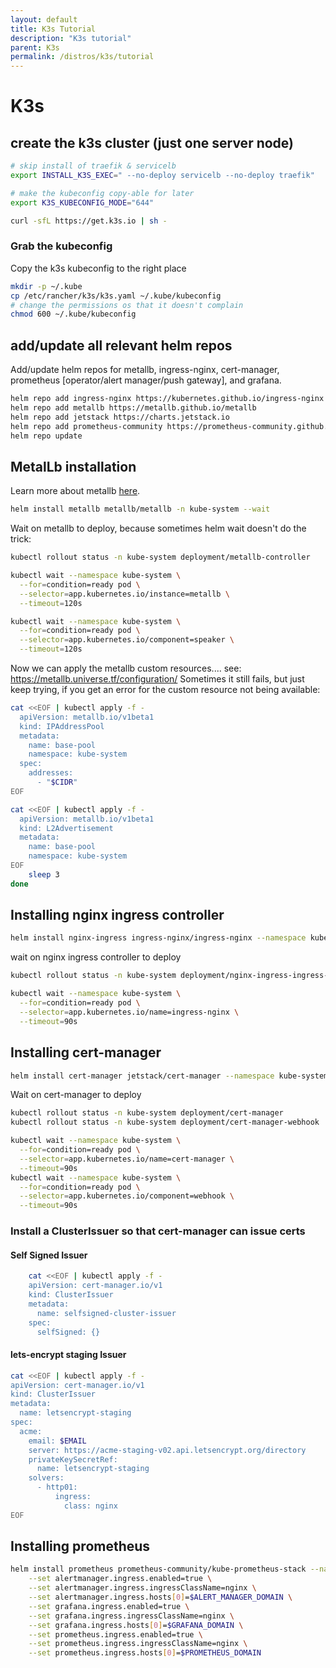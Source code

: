 ```yaml
---
layout: default
title: K3s Tutorial
description: "K3s tutorial"
parent: K3s
permalink: /distros/k3s/tutorial
---
```


# K3s

## create the k3s cluster (just one server node)
```bash
# skip install of traefik & servicelb
export INSTALL_K3S_EXEC=" --no-deploy servicelb --no-deploy traefik"

# make the kubeconfig copy-able for later
export K3S_KUBECONFIG_MODE="644"

curl -sfL https://get.k3s.io | sh -
```

### Grab the kubeconfig
Copy the k3s kubeconfig to the right place
```bash
mkdir -p ~/.kube
cp /etc/rancher/k3s/k3s.yaml ~/.kube/kubeconfig
# change the permissions os that it doesn't complain
chmod 600 ~/.kube/kubeconfig
```

## add/update all relevant helm repos
Add/update helm repos for metallb, ingress-nginx, cert-manager, prometheus [operator/alert manager/push gateway], and grafana.
```bash
helm repo add ingress-nginx https://kubernetes.github.io/ingress-nginx
helm repo add metallb https://metallb.github.io/metallb
helm repo add jetstack https://charts.jetstack.io
helm repo add prometheus-community https://prometheus-community.github.io/helm-charts
helm repo update
```

## MetalLb installation
Learn more about metallb [here](https://github.com/metallb/metallb/tree/main/charts/metallb).
```bash
helm install metallb metallb/metallb -n kube-system --wait
```

Wait on metallb to deploy, because sometimes helm wait doesn't do the trick:
```bash
kubectl rollout status -n kube-system deployment/metallb-controller

kubectl wait --namespace kube-system \
  --for=condition=ready pod \
  --selector=app.kubernetes.io/instance=metallb \
  --timeout=120s

kubectl wait --namespace kube-system \
  --for=condition=ready pod \
  --selector=app.kubernetes.io/component=speaker \
  --timeout=120s
```

Now we can apply the metallb custom resources.... see: https://metallb.universe.tf/configuration/
Sometimes it still fails, but just keep trying, if you get an error for the custom resource not being available:
```bash
cat <<EOF | kubectl apply -f -
  apiVersion: metallb.io/v1beta1
  kind: IPAddressPool
  metadata:
    name: base-pool
    namespace: kube-system
  spec:
    addresses:
      - "$CIDR"
EOF

cat <<EOF | kubectl apply -f -
  apiVersion: metallb.io/v1beta1
  kind: L2Advertisement
  metadata:
    name: base-pool
    namespace: kube-system
EOF
    sleep 3
done
```

## Installing nginx ingress controller
```bash
helm install nginx-ingress ingress-nginx/ingress-nginx --namespace kube-system --set hostNetwork=true --set hostPort.enabled=true
```

wait on nginx ingress controller to deploy
```bash
kubectl rollout status -n kube-system deployment/nginx-ingress-ingress-nginx-controller

kubectl wait --namespace kube-system \
  --for=condition=ready pod \
  --selector=app.kubernetes.io/name=ingress-nginx \
  --timeout=90s
```

## Installing cert-manager
```bash
helm install cert-manager jetstack/cert-manager --namespace kube-system --version v1.9.1 --set installCRDs=true
```

Wait on cert-manager to deploy
```bash
kubectl rollout status -n kube-system deployment/cert-manager
kubectl rollout status -n kube-system deployment/cert-manager-webhook

kubectl wait --namespace kube-system \
  --for=condition=ready pod \
  --selector=app.kubernetes.io/name=cert-manager \
  --timeout=90s
kubectl wait --namespace kube-system \
  --for=condition=ready pod \
  --selector=app.kubernetes.io/component=webhook \
  --timeout=90s
```

### Install a ClusterIssuer so that cert-manager can issue certs

#### Self Signed Issuer
```bash
    cat <<EOF | kubectl apply -f -
    apiVersion: cert-manager.io/v1
    kind: ClusterIssuer
    metadata:
      name: selfsigned-cluster-issuer
    spec:
      selfSigned: {}
```
#### lets-encrypt staging Issuer
```bash
cat <<EOF | kubectl apply -f -
apiVersion: cert-manager.io/v1
kind: ClusterIssuer
metadata:
  name: letsencrypt-staging
spec:
  acme:
    email: $EMAIL
    server: https://acme-staging-v02.api.letsencrypt.org/directory
    privateKeySecretRef:
      name: letsencrypt-staging
    solvers:
      - http01:
          ingress:
            class: nginx
EOF
```

## Installing prometheus

```bash
helm install prometheus prometheus-community/kube-prometheus-stack --namespace monitoring --create-namespace \
    --set alertmanager.ingress.enabled=true \
    --set alertmanager.ingress.ingressClassName=nginx \
    --set alertmanager.ingress.hosts[0]=$ALERT_MANAGER_DOMAIN \
    --set grafana.ingress.enabled=true \
    --set grafana.ingress.ingressClassName=nginx \
    --set grafana.ingress.hosts[0]=$GRAFANA_DOMAIN \
    --set prometheus.ingress.enabled=true \
    --set prometheus.ingress.ingressClassName=nginx \
    --set prometheus.ingress.hosts[0]=$PROMETHEUS_DOMAIN
```
